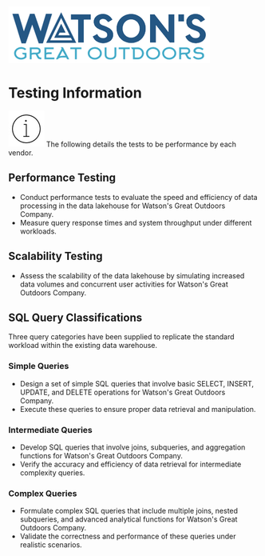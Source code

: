 ![Watsons](wxd-images/watsons-go-logo-small.png)

# Testing Information

![Watsons](wxd-images/poc-info.png)
The following details the tests to be performance by each vendor.

## Performance Testing

* Conduct performance tests to evaluate the speed and efficiency of data processing in the data lakehouse for Watson's Great Outdoors Company.
* Measure query response times and system throughput under different workloads.

## Scalability Testing

* Assess the scalability of the data lakehouse by simulating increased data volumes and concurrent user activities for Watson's Great Outdoors Company.

## SQL Query Classifications
Three query categories have been supplied to replicate the standard workload within the existing data warehouse.

### Simple Queries
* Design a set of simple SQL queries that involve basic SELECT, INSERT, UPDATE, and DELETE operations for Watson's Great Outdoors Company.
* Execute these queries to ensure proper data retrieval and manipulation.

### Intermediate Queries
* Develop SQL queries that involve joins, subqueries, and aggregation functions for Watson's Great Outdoors Company.
* Verify the accuracy and efficiency of data retrieval for intermediate complexity queries.

### Complex Queries
* Formulate complex SQL queries that include multiple joins, nested subqueries, and advanced analytical functions for Watson's Great Outdoors Company.
* Validate the correctness and performance of these queries under realistic scenarios.
